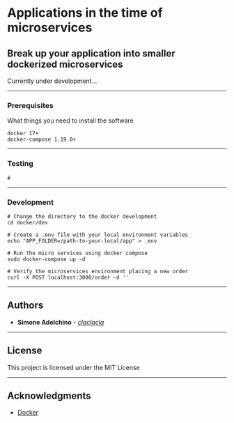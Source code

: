 # Applications in the time of microservices

## Break up your application into smaller dockerized microservices

Currently under development...

--------------------------------------------------------------------------------

### Prerequisites

What things you need to install the software

```
docker 17+
docker-compose 1.19.0+

```

--------------------------------------------------------------------------------

### Testing

```
#

```

--------------------------------------------------------------------------------

### Development

```
# Change the directory to the docker development 
cd docker/dev

# Create a .env file with your local environment variables
echo "APP_FOLDER=/path-to-your-local/app" > .env 

# Run the micro services using docker compose
sudo docker-compose up -d

# Verify the microservices environment placing a new order
curl -X POST localhost:3000/order -d ''

```

--------------------------------------------------------------------------------

## Authors

- **Simone Adelchino** - [_claclacla_](https://twitter.com/_claclacla_)

--------------------------------------------------------------------------------

## License

This project is licensed under the MIT License

--------------------------------------------------------------------------------

## Acknowledgments

- [Docker](https://www.docker.com/)
